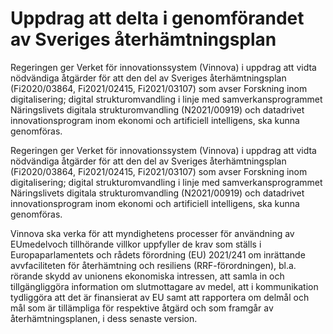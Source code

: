 # Uppdrag att delta i genomförandet av Sveriges återhämtningsplan

Regeringen ger Verket för innovationssystem (Vinnova) i uppdrag att vidta nödvändiga åtgärder för att den del av Sveriges återhämtningsplan (Fi2020/03864, Fi2021/02415, Fi2021/03107) som avser Forskning inom digitalisering; digital strukturomvandling i linje med samverkansprogrammet Näringslivets digitala strukturomvandling (N2021/00919) och datadrivet innovationsprogram inom ekonomi och artificiell intelligens, ska kunna genomföras.

Regeringen ger Verket för innovationssystem (Vinnova) i uppdrag att vidta nödvändiga åtgärder för att den del av Sveriges återhämtningsplan (Fi2020/03864, Fi2021/02415, Fi2021/03107) som avser Forskning inom digitalisering; digital strukturomvandling i linje med samverkansprogrammet Näringslivets digitala strukturomvandling (N2021/00919) och datadrivet innovationsprogram inom ekonomi och artificiell intelligens, ska kunna genomföras.

Vinnova ska verka för att myndighetens processer för användning av EUmedelvoch tillhörande villkor uppfyller de krav som ställs i
Europaparlamentets och rådets förordning (EU) 2021/241 om inrättande avvfaciliteten för återhämtning och resiliens (RRF-förordningen), bl.a. rörande skydd av unionens ekonomiska intressen, att samla in och tillgängliggöra information om slutmottagare av medel, att i kommunikation tydliggöra att det är finansierat av EU samt att rapportera om delmål och mål som är tillämpliga för respektive åtgärd och som framgår av återhämtningsplanen, i dess senaste version.
